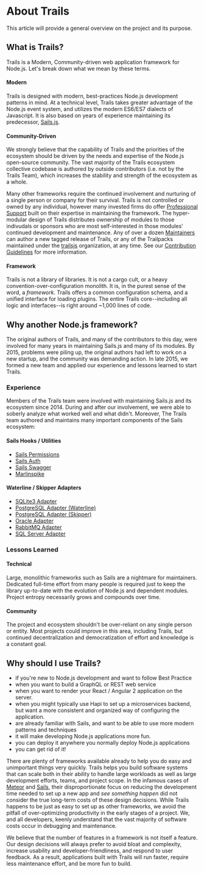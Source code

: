 # About Trails

This article will provide a general overview on the project and its purpose.

## What is Trails?

Trails is a Modern, Community-driven web application framework for Node.js. Let's break down what we mean by these terms.

#### Modern

Trails is designed with modern, best-practices Node.js development patterns in mind. At a technical level, Trails takes greater advantage of the Node.js event system, and utilizes the modern ES6/ES7 dialects of Javascript. It is also based on years of experience maintaining its predecessor, [Sails.js](http://github.com/balderdashy/sails).

#### Community-Driven

We strongly believe that the capability of Trails and the priorities of the ecosystem should be driven by the needs and expertise of the Node.js open-source community. The vast majority of the Trails ecosystem collective codebase is authored by outside contributors (i.e. not by the Trails Team), which increases the stability and strength of the ecosystem as a whole.

Many other frameworks require the continued involvement and nurturing of a single person or company for their survival. Trails is not controlled or owned by any individual, however many invested firms do offer [Professional Support](http://trailsjs.io/support) built on their expertise in maintaining the framework. The hyper-modular design of Trails distributes ownership of modules to those indivudals or sponsors who are most self-interested in those modules' continued development and maintenance. Any of over a dozen [Maintainers](https://github.com/orgs/trailsjs/teams/maintainers) can author a new tagged release of Trails, or any of the Trailpacks maintained under the [trailsjs](https://github.com/trailsjs) organization, at any time. See our [Contribution Guidelines](https://github.com/trailsjs/trails/blob/master/.github/CONTRIBUTING.md) for more information.

#### Framework

Trails is not a library of libraries. It is not a cargo cult, or a heavy convention-over-configuration monolith. It is, in the purest sense of the word, a *framework*. Trails offers a common configuration schema, and a unified interface for loading plugins. The entire Trails core--including all logic and interfaces--is right around ~1,000 lines of code.

## Why another Node.js framework?

The original authors of Trails, and many of the contributors to this day, were involved for many years in maintaining Sails.js and many of its modules. By 2015, problems were piling up, the original authors had left to work on a new startup, and the community was demanding action. In late 2015, we formed a new team and applied our experience and lessons learned to start Trails.

### Experience

Members of the Trails team were involved with maintaining Sails.js and its ecosystem since 2014. During and after our involvement, we were able to soberly analyze what worked well and what didn't. Moreover, The Trails team authored and maintains many important components of the Sails ecosystem:

#### Sails Hooks / Utilities
- [Sails Permissions](https://github.com/trailsjs/sails-permissions)
- [Sails Auth](https://github.com/trailsjs/sails-auth)
- [Sails Swagger](https://github.com/trailsjs/sails-swagger)
- [Marlinspike](https://github.com/tjwebb/marlinspike)

#### Waterline / Skipper Adapters
- [SQLite3 Adapter](https://github.com/waterlinejs/sqlite3-adapter)
- [PostgreSQL Adapter (Waterline)](https://github.com/waterlinejs/postgresql-adapter)
- [PostgreSQL Adapter (Skipper)](https://github.com/skipperjs/skipper-postgresql)
- [Oracle Adapter](https://github.com/waterlinejs/oracle-adapter)
- [RabbitMQ Adapter](https://github.com/waterlinejs/rabbitmq-adapter)
- [SQL Server Adapter](https://github.com/waterlinejs/sqlserver-adapter)

### Lessons Learned

#### Technical

Large, monolithic frameworks such as Sails are a nightmare for maintainers. Dedicated full-time effort from many people is required just to keep the library up-to-date with the evolution of Node.js and dependent modules. Project entropy necessarily grows and compounds over time. 

#### Community

The project and ecosystem shouldn't be over-reliant on any single person or entity. Most projects could improve in this area, including Trails, but continued decentralization and democratization of effort and knowledge is a constant goal.

## Why should I use Trails?

- if you're new to Node.js development and want to follow Best Practice
- when you want to build a GraphQL or REST web service
- when you want to render your React / Angular 2 application on the server.
- when you might typically use Hapi to set up a microservices backend, but want a more consistent and organized way of configuring the application.
- are already familiar with Sails, and want to be able to use more modern patterns and techniques
- it will make developing Node.js applications more fun.
- you can deploy it anywhere you normally deploy Node.js applications
- you can get rid of it!

There are plenty of frameworks available already to help you do easy and unimportant things very quickly. Trails helps you build software systems that can scale both in their ability to handle large workloads as well as large development efforts, teams, and project scope. In the infamous cases of [Meteor](https://www.meteor.com/) and [Sails](https://github.com/balderdashy/sails), their disproportionate focus on reducing the development time needed to set up a new app and *see something happen* did not consider the true long-term costs of these design decisions. While Trails happens to be just as easy to set up as other frameworks, we avoid the pitfall of over-optimizing productivity in the early stages of a project. We, and all developers, keenly understand that the vast majority of software costs occur in debugging and maintenance.

We believe that the number of features in a framework is not itself a feature. Our design decisions will always prefer to avoid bloat and complexity, increase usability and developer-friendliness, and respond to user feedback. As a result, applications built with Trails will run faster, require less maintenance effort, and be more fun to build.

